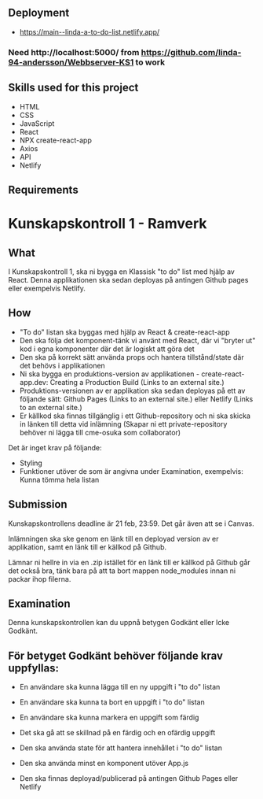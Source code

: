 ## Deployment
* https://main--linda-a-to-do-list.netlify.app/ 

### Need http://localhost:5000/ from https://github.com/linda-94-andersson/Webbserver-KS1 to work

## Skills used for this project
* HTML
* CSS
* JavaScript
* React
* NPX create-react-app
* Axios
* API 
* Netlify

## Requirements

# Kunskapskontroll 1 - Ramverk 

## What

I Kunskapskontroll 1, ska ni bygga en Klassisk "to do" list med hjälp av React.
Denna applikationen ska sedan deployas på antingen Github pages eller exempelvis Netlify.

## How

- "To do" listan ska byggas med hjälp av React & create-react-app
- Den ska följa det komponent-tänk vi använt med React, där vi "bryter ut" kod i egna komponenter där det är logiskt att göra det
- Den ska på korrekt sätt använda props och hantera tillstånd/state där det behövs i applikationen
- Ni ska bygga en produktions-version av applikationen - create-react-app.dev: Creating a Production Build (Links to an external site.)
- Produktions-versionen av er applikation ska sedan deployas på ett av följande sätt: Github Pages (Links to an external site.) eller Netlify (Links to an external site.)
- Er källkod ska finnas tillgänglig i ett Github-repository och ni ska skicka in länken till detta vid inlämning
(Skapar ni ett private-repository behöver ni lägga till cme-osuka som collaborator)

Det är inget krav på följande:
- Styling
- Funktioner utöver de som är angivna under Examination, exempelvis: Kunna tömma hela listan

## Submission

Kunskapskontrollens deadline är 21 feb, 23:59. Det går även att se i Canvas.

Inlämningen ska ske genom en länk till en deployad version av er applikation, samt en länk till er källkod på Github.

Lämnar ni hellre in via en .zip istället för en länk till er källkod på Github går det också bra, tänk bara på att ta bort mappen node_modules innan ni packar ihop filerna.

## Examination

Denna kunskapskontrollen kan du uppnå betygen Godkänt eller Icke Godkänt.

## För betyget Godkänt behöver följande krav uppfyllas:

* En användare ska kunna lägga till en ny uppgift i "to do" listan

* En användare ska kunna ta bort en uppgift i "to do" listan

* En användare ska kunna markera en uppgift som färdig

* Det ska gå att se skillnad på en färdig och en ofärdig uppgift

* Den ska använda state för att hantera innehållet i "to do" listan

* Den ska använda minst en komponent utöver App.js

* Den ska finnas deployad/publicerad på antingen Github Pages eller Netlify

